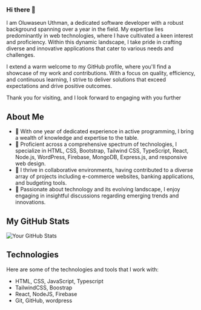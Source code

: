 ### Hi there 👋



I am Oluwaseun Uthman, a dedicated software developer with a robust background spanning over a year in the field. My expertise lies predominantly in web technologies, where I have cultivated a keen interest and proficiency. Within this dynamic landscape, I take pride in crafting diverse and innovative applications that cater to various needs and challenges.

I extend a warm welcome to my GitHub profile, where you'll find a showcase of my work and contributions. With a focus on quality, efficiency, and continuous learning, I strive to deliver solutions that exceed expectations and drive positive outcomes.

Thank you for visiting, and I look forward to engaging with you further

## About Me

- 🔭 With one year of dedicated experience in active programming, I bring a wealth of knowledge and expertise to the table.
- 🌱 Proficient across a comprehensive spectrum of technologies, I specialize in HTML, CSS, Bootstrap, Tailwind CSS, TypeScript, React, Node.js, WordPress, Firebase, MongoDB, Express.js, and responsive web design.
- 👯 I thrive in collaborative environments, having contributed to a diverse array of projects including e-commerce websites, banking applications, and budgeting tools.
- 💬 Passionate about technology and its evolving landscape, I enjoy engaging in insightful discussions regarding emerging trends and innovations.


## My GitHub Stats

![Your GitHub Stats](https://github-readme-stats.vercel.app/api?username=codify01&show_icons=true&theme=dark)

## Technologies

Here are some of the technologies and tools that I work with:

- HTML, CSS, JavaScript, Typescript
- TailwindCSS, Boostrap 
- React, NodeJS, Firebase
- Git, GitHub, wordpress
<!--
**codify01/codify01** is a ✨ _special_ ✨ repository because its `README.md` (this file) appears on your GitHub profile.

Here are some ideas to get you started:

- 🔭 I’m currently working on ...
- 🌱 I’m currently learning ...
- 👯 I’m looking to collaborate on ...
- 🤔 I’m looking for help with ...
- 💬 Ask me about ...
- 📫 How to reach me: ...
- 😄 Pronouns: ...
- ⚡ Fun fact: ...
-->
